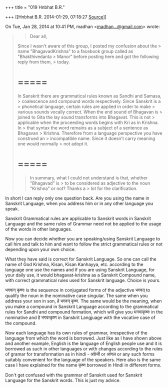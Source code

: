 +++
title = "019 Hnbhat B.R."

+++
[[Hnbhat B.R.	2014-01-29, 07:18:27 [Source](https://groups.google.com/g/samskrita/c/uiwBAqymRjw)]]



On Tue, Jan 28, 2014 at 10:41 PM, madhan \<[madhan...@gmail.com]()\> wrote:  

> 
> > 
> > Dear all,  
>   
> Since I wasn't aware of this group, I posted my confusion about the > name "BhagavadKrishna" to a facebook group called as "Bhakthivedanta > Manor" before posting here and got the following reply from them, > today.  
>   
> # =====  
> In Sanskrit there are grammatical rules known as Sandhi and Samasa, > coalescence and compound words respectively. Since Sanskrit is a > phonetical language, certain rules are applied in order to make > various sounds vocally correct. When the end sound of Bhagavan is > joined to Gita the lay sound transforms into Bhagavat. This is not > applicable when the proceeding words begins with Kri as in Krishna. In > that syntax the word remains as a subject of a sentence as Bhagavan > Krishna. Therefore from a language perspective you have construed an > incompatible name. Since it doesn't carry meaning one would normally > not adopt it.   
> # =====  
>   
> > 
> > In summary, what I could not understand is that, whether "Bhagavad" is > to be considered as adjective to the noun "Krishna" or not? Thanks a > lot for the clarification.  
>   
> > 

  

  

In short I can reply only one question back. Are you using the name in Sanskrit Language, when you address him or in any other language you speak.

  

Sanskrit Grammatical rules are applicable to Sanskrit words in Sanskrit Language and the same rules of Grammar need not be applied to the usage of the words in other languages.

  

Now you can decide whether you are speaking/using Sanskrit Language to call him and talk to him and want to follow the strict grammatical rules or not depending upon your own choice.

  

What they have said is correct for Sanskrit Language. So one can call the name of God Krishna, Kisan, Kisan Kanhayya, etc. according to the language one use the names and if you are using Sanskrit Language, for your daily use, it would bhagavat-krishna as a Sanskrit Compound name, with correct grammatical rules used for Sanskrit language. Choice is yours.

  

भगवान् कृष्णः is the sequence in conjugated forms of the adjective भगवत् to qualify the noun in the nominative case singular. The same when you address your son in son, हे भगवन् कृष्ण. The same would be the meaning, when you make a compound in Sanskrit Language according to the grammatical rules for Sandhi and compound formation, which will give you भगवत्कृष्णः in the nominative and हे भगवत्कृष्ण in Sanskrit Langjuage with the vocative case of the compound.

  

Now each language has its own rules of grammar, irrespective of the language from which the word is borrowed. Just like as I have shown above and another example, English is the language of English people use and it is borrowed as such in other languages or with changes according to the rules of gramar for transformation as in hindi - अंग्रेजी or आंगल or any such forms suitably convenient for the language of the speakers. Here also is the same case I have explained for the name कृष्ण borrowed in Hindi in different forms.

  

Don't get confused with the grammar of Sanskrit used for Sanskrit Language for the Sanskrit words. This is just my advice.

  



  

  

